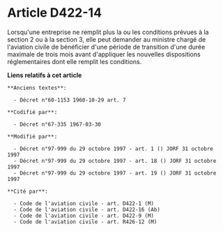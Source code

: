 # Article D422-14

Lorsqu'une entreprise ne remplit plus la ou les conditions prévues à la section 2 ou à la section 3, elle peut demander au
ministre chargé de l'aviation civile de bénéficier d'une période de transition d'une durée maximale de trois mois avant
d'appliquer les nouvelles dispositions réglementaires dont elle remplit les conditions.

**Liens relatifs à cet article**

	**Anciens textes**:

	  - Décret n°60-1153 1960-10-29 art. 7

	**Codifié par**:

	  - Décret n°67-335 1967-03-30

	**Modifié par**:

	  - Décret n°97-999 du 29 octobre 1997 - art. 1 () JORF 31 octobre 1997
	  - Décret n°97-999 du 29 octobre 1997 - art. 18 () JORF 31 octobre 1997
	  - Décret n°97-999 du 29 octobre 1997 - art. 19 () JORF 31 octobre 1997

	**Cité par**:

	  - Code de l'aviation civile - art. D422-1 (M)
	  - Code de l'aviation civile - art. D422-16 (Ab)
	  - Code de l'aviation civile - art. D422-9 (M)
	  - Code de l'aviation civile - art. R426-12 (M)
